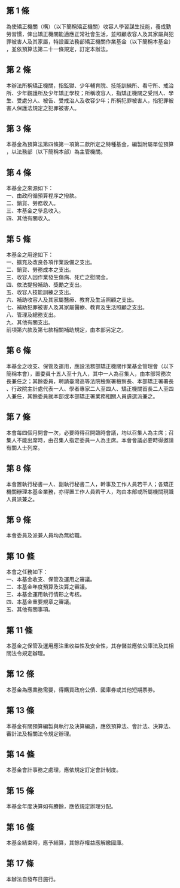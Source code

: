 第 1 條
-------
為使矯正機關（構）（以下簡稱矯正機關）收容人學習謀生技能，養成勤  
勞習慣，俾出矯正機關能適應正常社會生活，並照顧收容人及其家屬與犯  
罪被害人及其家屬，特設置法務部矯正機關作業基金（以下簡稱本基金）  
，並依預算法第二十一條規定，訂定本辦法。

第 2 條
-------
本辦法所稱矯正機關，指監獄、少年輔育院、技能訓練所、看守所、戒治  
所、少年觀護所及少年矯正學校；所稱收容人，指矯正機關之受刑人、學  
生、受處分人、被告、受戒治人及收容少年；所稱犯罪被害人，指犯罪被  
害人保護法規定之犯罪被害人。

第 3 條
-------
本基金為預算法第四條第一項第二款所定之特種基金，編製附屬單位預算  
，以法務部（以下簡稱本部）為主管機關。

第 4 條
-------
本基金之來源如下：  
一、由政府循預算程序之撥款。  
二、銷貨、勞務收入。  
三、本基金之孳息收入。  
四、其他有關收入。

第 5 條
-------
本基金之用途如下：  
一、擴充及改良各項作業設備之支出。  
二、銷貨、勞務成本之支出。  
三、收容人因作業發生傷病、死亡之慰問金。  
四、依法提撥補助、獎勵之支出。  
五、收容人技能訓練之支出。  
六、補助收容人及其家屬醫療、教育及生活照顧之支出。  
七、補助犯罪被害人及其家屬醫療、教育及生活照顧之支出。  
八、管理及總務支出。  
九、其他有關支出。  
前項第六款及第七款相關補助規定，由本部另定之。

第 6 條
-------
本基金之收支、保管及運用，應設法務部矯正機關作業基金管理會（以下  
簡稱本會），置委員十五人至十九人，其中一人為召集人，由本部常務次  
長兼任之；其餘委員，聘請臺灣高等法院檢察署檢察長、本部矯正署署長  
、行政院主計處代表一人、學者專家二人至四人、矯正機關首長二人至四  
人兼任，其餘委員就本部或本部矯正署業務相關人員遴選派兼之。

第 7 條
-------
本會每四個月開會一次，必要時得召開臨時會議，均以召集人為主席；召  
集人不能出席時，由召集人指定委員一人為主席。本會會議必要時得邀請  
有關人士列席。

第 8 條
-------
本會置執行秘書一人、副執行秘書二人，幹事及工作人員若干人；各矯正  
機關辦理本基金業務，亦得置工作人員若干人，均由本部或所屬機關現職  
人員派兼之。

第 9 條
-------
本會委員及派兼人員均為無給職。

第 10 條
--------
本會之任務如下：  
一、本基金收支、保管及運用之審議。  
二、本基金年度預算及決算之審議。  
三、本基金運用執行情形之考核。  
四、本基金重要規章之審議。  
五、其他有關事項。

第 11 條
--------
本基金之保管及運用應注重收益性及安全性，其存儲並應依公庫法及其相  
關法令規定辦理。

第 12 條
--------
本基金為應業務需要，得購買政府公債、國庫券或其他短期票券。

第 13 條
--------
本基金有關預算編製與執行及決算編造，應依預算法、會計法、決算法、  
審計法及相關法令規定辦理。

第 14 條
--------
本基金會計事務之處理，應依規定訂定會計制度。

第 15 條
--------
本基金年度決算如有賸餘，應依規定辦理分配。

第 16 條
--------
本基金結束時，應予結算，其餘存權益應解繳國庫。

第 17 條
--------
本辦法自發布日施行。

